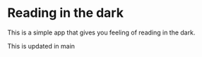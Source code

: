 <h1> Reading in the dark </h1>
<p> This is a simple app that gives you feeling of reading in the dark. </p>
<p> This is updated in main</p>